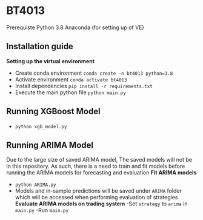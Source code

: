 # BT4013

Prerequiste
Python 3.8
Anaconda (for setting up of VE)

## Installation guide
**Setting up the virtual environment**
- Create conda environment `conda create -n bt4013 python=3.8`
- Activate environment `conda activate bt4013`
- Install dependencies `pip install -r requirements.txt`
- Execute the main python file `python main.py`

## Running XGBoost Model
- `python xgb_model.py`

## Running ARIMA Model
Due to the large size of saved ARIMA model, The saved models will not be in this repository. As such, there is a need to train and fit models before running the ARIMA models for forecasting and evaluation
**Fit ARIMA models**
- `python ARIMA.py`
- Models and in-sample predictions will be saved under `ARIMA` folder which will be accessed when performing evaluation of strategies
**Evaluate ARIMA models on trading system**
-Set `strategy` to `arima` in `main.py`
-Run `main.py`

